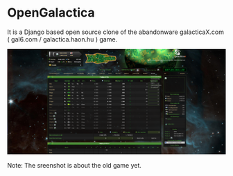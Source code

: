 # OpenGalactica
It is a Django based open source clone of the abandonware galacticaX.com ( gal6.com / galactica.haon.hu ) game.

![Screenshot about the game](/Screenshot.png?raw=true "Screenshot")

Note: The sreenshot is about the old game yet. 

